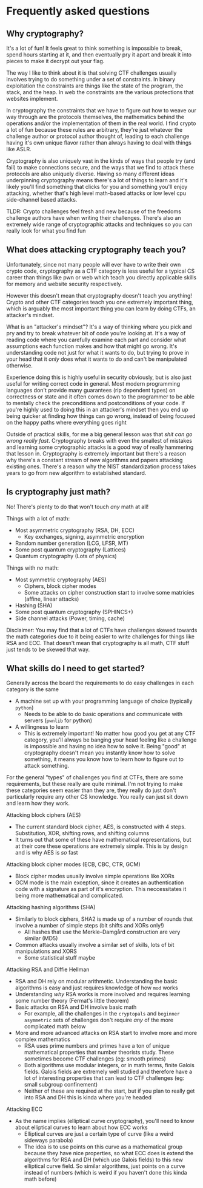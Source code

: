 # Frequently asked questions

## Why cryptography?

It's a lot of fun! It feels great to think something is impossible to break, spend hours starting at it, and then eventually pry it apart and break it into pieces to make it decrypt out your flag.

The way I like to think about it is that solving CTF challenges usually involves trying to do something under a set of constraints. In binary exploitation the constraints are things like the state of the program, the stack, and the heap. In web the constraints are the various protections that websites implement.

In cryptography the constraints that we have to figure out how to weave our way through are the protocols themselves, the mathematics behind the operations and/or the implementation of them in the real world. I find crypto a lot of fun because these rules are arbitrary, they're just whatever the challenge author or protocol author thought of, leading to each challenge having it's own unique flavor rather than always having to deal with things like ASLR.

Cryptography is also uniquely vast in the kinds of ways that people try (and fail) to make connections secure, and the ways that we find to attack these protocols are also uniquely diverse. Having so many different ideas underpinning cryptography means there's a lot of things to learn and it's likely you'll find something that clicks for you and something you'll enjoy attacking, whether that's high level math-based attacks or low level cpu side-channel based attacks.

TLDR: Crypto challenges feel fresh and new because of the freedoms challenge authors have when writing their challenges. There's also an extremely wide range of cryptographic attacks and techniques so you can really look for what you find fun

## What does attacking cryptography teach you?

Unfortunately, since not many people will ever have to write their own crypto code, cryptography as a CTF category is less useful for a typical CS career than things like pwn or web which teach you directly applicable skills for memory and website security respectively.

However this doesn't mean that cryptography doesn't teach you anything! Crypto and other CTF categories teach you one extremely important thing, which is arguably the most important thing you can learn by doing CTFs, an attacker's mindset. 

What is an "attacker's mindset"? It's a way of thinking where you pick and pry and try to break whatever bit of code you're looking at. It's a way of reading code where you carefully examine each part and consider what assumptions each function makes and how that might go wrong. It's understanding code not just for what it wants to do, but trying to prove in your head that it _only_ does what it wants to do and can't be manipulated otherwise.

Experience doing this is highly useful in security obviously, but is also just useful for writing correct code in general. Most modern programming languages don't provide many guarantees (rip dependent types) on correctness or state and it often comes down to the programmer to be able to mentally check the preconditions and postconditions of your code. If you're highly used to doing this in an attacker's mindset then you end up being quicker at finding how things can go wrong, instead of being focused on the happy paths where everything goes right

Outside of practical skills, for me a big general lesson was that _shit can go wrong really fast_. Cryptography breaks with even the smallest of mistakes and learning some crytographic attacks is a good way of really hammering that lesson in. Cryptography is extremely important but there's a reason why there's a constant stream of new algorithms and papers attacking existing ones. There's a reason why the NIST standardization process takes years to go from new algorithm to established standard.

## Is cryptography just math?

No! There's plenty to do that won't touch _any_ math at all!

Things with a lot of math:
- Most asymmetric cryptography (RSA, DH, ECC)
  - Key exchanges, signing, asymmetric encryption
- Random number generation (LCG, LFSR, MT)
- Some post quantum cryptography (Lattices)
- Quantum cryptography (Lots of physics)

Things with *no* math:
- Most symmetric cryptography (AES)
  - Ciphers, block cipher modes
  - Some attacks on cipher construction start to involve some matricies (affine, linear attacks)
- Hashing (SHA)
- Some post quantum cryptography (SPHINCS+)
- Side channel attacks (Power, timing, cache)

Disclaimer: You may find that a lot of CTFs have challenges skewed towards the math categories due to it being easier to write challenges for things like RSA and ECC. That doesn't mean that cryptography is all math, CTF stuff just tends to be skewed that way. 

## What skills do I need to get started?

Generally across the board the requirements to do easy challenges in each category is the same
- A machine set up with your programming language of choice (typically `python`) 
    - Needs to be able to do basic operations and communicate with servers (`pwnlib` for python)
- A willingness to learn
    - This is extremely important! No matter how good you get at any CTF category, you'll always be banging your head feeling like a challenge is impossible and having no idea how to solve it. Being "good" at cryptography doesn't mean you instantly know how to solve something, it means you know how to learn how to figure out to attack something.

For the general "types" of challenges you find at CTFs, there are some requirements, but these really are quite minimal. I'm not trying to make these categories seem easier than they are, they really do just don't particularly require any other CS knowledge. You really can just sit down and learn how they work.

Attacking block ciphers (AES)
- The current standard block cipher, AES, is constructed with 4 steps. Substitution, XOR, shifting rows, and shifting columns
- It turns out that some of these have mathematical representations, but at their core these operations are extremely simple. This is by design and is why AES is _so_ fast

Attacking block cipher modes (ECB, CBC, CTR, GCM)
- Block cipher modes usually involve simple operations like XORs
- GCM mode is the main exception, since it creates an authentication code with a signature as part of it's encryption. This neccessitates it being more mathematical and complicated.

Attacking hashing algorithms (SHA)
- Similarly to block ciphers, SHA2 is made up of a number of rounds that involve a number of simple steps (bit shifts and XORs only!)
    - All hashes that use the Merkle–Damgård construction are very similar (MD5)
- Common attacks usually involve a similar set of skills, lots of bit manipulations and XORS
    - Some statistical stuff maybe

Attacking RSA and Diffie Hellman
- RSA and DH rely on modular arithmetic. Understanding the basic algorithms is easy and just requires knowledge of how `mod` works
- Understanding _why_ RSA works is more involved and requires learning some number theory (Fermat's little theorem)
- Basic attacks on RSA and DH involve basic math
   - For example, all the challenges in the `cryptopals` and `beginner asymmetric` sets of challenges don't require _any_ of the more complicated math below
- More and more advanced attacks on RSA start to involve more and more complex mathematics 
   - RSA uses prime numbers and primes have a ton of unique mathematical properties that number theorists study. These sometimes become CTF challenges (eg: smooth primes)
   - Both algorithms use modular integers, or in math terms, finite Galois fields. Galois fields are extremely well studied and therefore have a lot of interesting properties that can lead to CTF challenges (eg: small subgroup confinement)
   - Neither of these are required at the start, but if you plan to really get into RSA and DH this is kinda where you're headed

Attacking ECC
- As the name implies (elliptical curve cryptography), you'll need to know about elliptical curves to learn about how ECC works
   - Elliptical curves are just a certain type of curve (like a weird sideways parabola)
   - The idea is to use points on this curve as a mathematical group because they have nice properties, so what ECC does is extend the algorithms for RSA and DH (which use Galois fields) to this new elliptical curve field. So similar algorithms, just points on a curve instead of numbers (which is weird if you haven't done this kinda math before)

[^1]: Knock on wood